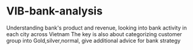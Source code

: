 # VIB-bank-analysis
Understanding bank's product and revenue, looking into bank activity in each city across Vietnam
The key is also about categorizing customer group into Gold,silver,normal, give additional advice for bank strategy
